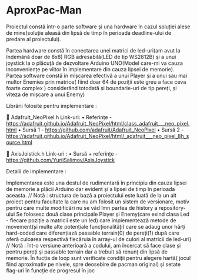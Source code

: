 # AproxPac-Man

Proiectul constă într-o parte software și una hardware în cazul soluției alese de mine(soluție aleasă din lipsă de timp în perioada deadline-ului de predare al proiectului). 

Partea hardware constă în conectarea unei matrici de led-uri(am avut la îndemână doar de 8x8) RGB adresabilă(LED de tip WS2812B) și a unui joystick la o plăcuță de dezvoltare Arduino UNO(Model care-mi va cauza inconveniențe pe viitor în implementare din cauza lipsei de memorie).
Partea software constă în mișcarea efectivă a unui Player și a unui sau mai multor Enemies prin matrice( fiind doar 64 de poziții este greu a face ceva foarte complex ) considerând totodată și boundarie-uri de tip pereți, și viteza de mișcare a unui Enemy)

Librării folosite pentru implementare :

 Adafruit_NeoPixel.h
Link-uri:
• Referințe - https://adafruit.github.io/Adafruit_NeoPixel/html/class_adafruit___neo_pixel.html
• Sursă 1 - https://github.com/adafruit/Adafruit_NeoPixel
• Sursă 2 - https://adafruit.github.io/Adafruit_NeoPixel/html/_adafruit___neo_pixel_8h_source.html

 AxisJoistick.h
Link-uri :
• Sursă + referințe - https://github.com/YuriiSalimov/AxisJoystick


Detalii de implementare :

Implementarea este una destul de rudimentară în principiu din cauza lipsei de memorie a plăcii Arduino dar evident și a lipsei de timp în perioada aceasta.
// Notă : structura de bază a proiectului este luată de la un alt proiect pentru facultate la care nu am folosit un sistem de versionare, motiv pentru care multe modificări nu se văd îmn partea de history a repository-ului 
Se folosesc două clase principale Player și Enemy(care exind clasa Led - fiecare poziție a matricii este un led) care implementează metode de movement(și multe alte potențiale funcționalități) care se adaug unor hărți hard-coded care diferențiază passable terrain(0) de pereți(1) după care oferă culoarea respectivă fiecăruia în array-ul de culori al matricii de led-uri)
// Notă : înt-o versiune anterioară a codului, am încercat să face clase și pentru pereți și passable terrain dar a trebuit să renunț din lipsă de memorie.
În fucția de loop sunt verificate condiții pentru alegere hartă( jocul fiind aproximativ pe nivele, spre deosebire de pacman original) și setate flag-uri în funcție de progresul în joc
